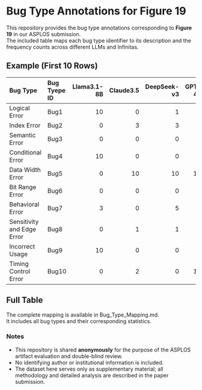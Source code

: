 # Bug Type Annotations for Figure 19

This repository provides the bug type annotations corresponding to **Figure 19** in our ASPLOS submission.  
The included table maps each bug type identifier to its description and the frequency counts across different LLMs and Infinitas.

## Example (First 10 Rows)

| Bug Type                   | Bug Tyepe ID | Llama3.1-8B | Claude3.5 | DeepSeek-v3 | GPT-4o | Infinas |
|:---------------------------|:-------|------------:|----------:|------------:|-------:|--------:|
| Logical Error              | Bug1   |          10 |         0 |           1 |      0 |       6 |
| Index Error                | Bug2   |           0 |         3 |           3 |      3 |       6 |
| Semantic Error             | Bug3   |           0 |         0 |           0 |      0 |       1 |
| Conditional Error          | Bug4   |          10 |         0 |           0 |      0 |      10 |
| Data Width Error           | Bug5   |           0 |        10 |          10 |     10 |       7 |
| Bit Range Error            | Bug6   |           0 |         0 |           0 |      0 |       4 |
| Behavioral Error           | Bug7   |           3 |         0 |           5 |      0 |       4 |
| Sensitivity and Edge Error | Bug8   |           0 |         1 |           1 |      0 |       8 |
| Incorrect Usage            | Bug9   |          10 |         0 |           0 |      0 |       6 |
| Timing Control Error       | Bug10  |           0 |         2 |           0 |     10 |       2 |

## Full Table

The complete mapping is available in Bug_Type_Mapping.md.  
It includes all bug types and their corresponding statistics.


### Notes
- This repository is shared **anonymously** for the purpose of the ASPLOS artifact evaluation and double-blind review.  
- No identifying author or institutional information is included.  
- The dataset here serves only as supplementary material; all methodology and detailed analysis are described in the paper submission.
